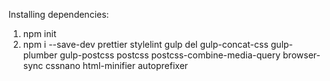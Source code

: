 Installing dependencies:
1. npm init
2. npm i --save-dev prettier stylelint gulp del gulp-concat-css gulp-plumber gulp-postcss postcss postcss-combine-media-query  browser-sync cssnano html-minifier autoprefixer 